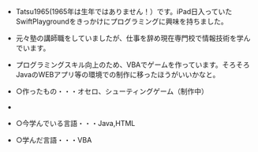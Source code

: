 - Tatsu1965(1965年は生年ではありません！）です。iPad日入っていたSwiftPlaygroundをきっかけにプログラミングに興味を持ちました。  
- 元々塾の講師職をしていましたが、仕事を辞め現在専門校で情報技術を学んでいます。
- プログラミングスキル向上のため、VBAでゲームを作っています。そろそろJavaのWEBアプリ等の環境での制作に移ったほうがいいかなと。

- ○作ったもの・・・オセロ、シューティングゲーム（制作中）
- 
- ○今学んでいる言語・・・Java,HTML
- ○学んだ言語・・・VBA
